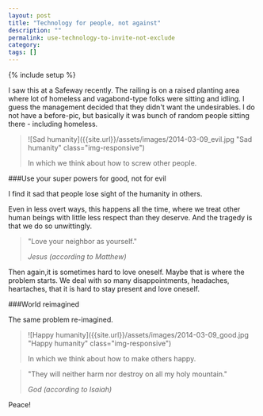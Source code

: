 ```yaml
---
layout: post
title: "Technology for people, not against"
description: ""
permalink: use-technology-to-invite-not-exclude
category:
tags: []
---
```

{% include setup %}

I saw this at a Safeway recently. The railing is on a raised planting area where lot of homeless and vagabond-type folks were sitting and idling. I guess the management decided that they didn\'t want the undesirables. I do not have a before-pic, but basically it was bunch of random people sitting there - including homeless.

> ![Sad humanity]({{site.url}}/assets/images/2014-03-09_evil.jpg "Sad humanity" class="img-responsive")
>
> In which we think about how to screw other people.

###Use your super powers for good, not for evil

I find it sad that people lose sight of the humanity in others.

Even in less overt ways, this happens all the time, where we treat other human beings with little less respect than they deserve. And the tragedy is that we do so unwittingly.

<blockquote class="pattern-diagonal">
  <p>"Love your neighbor as yourself."</p>
  <cite>Jesus (according to Matthew)</cite>
</blockquote>

Then again,it is sometimes hard to love oneself. Maybe that is where the problem starts. We deal with so many disappointments, headaches, heartaches, that it is hard to stay present and love oneself.

###World reimagined

The same problem re-imagined.

> ![Happy humanity]({{site.url}}/assets/images/2014-03-09_good.jpg "Happy humanity" class="img-responsive")
>
> In which we think about how to make others happy.

<blockquote class="pattern-diagonal">
  <p>"They will neither harm nor destroy on all my holy mountain."</p>
  <cite>God (according to Isaiah)</cite>
</blockquote>

Peace!

